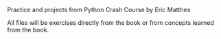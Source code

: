 Practice and projects from Python Crash Course by Eric Matthes

All files will be exercises directly from the book or from concepts learned from the book.
